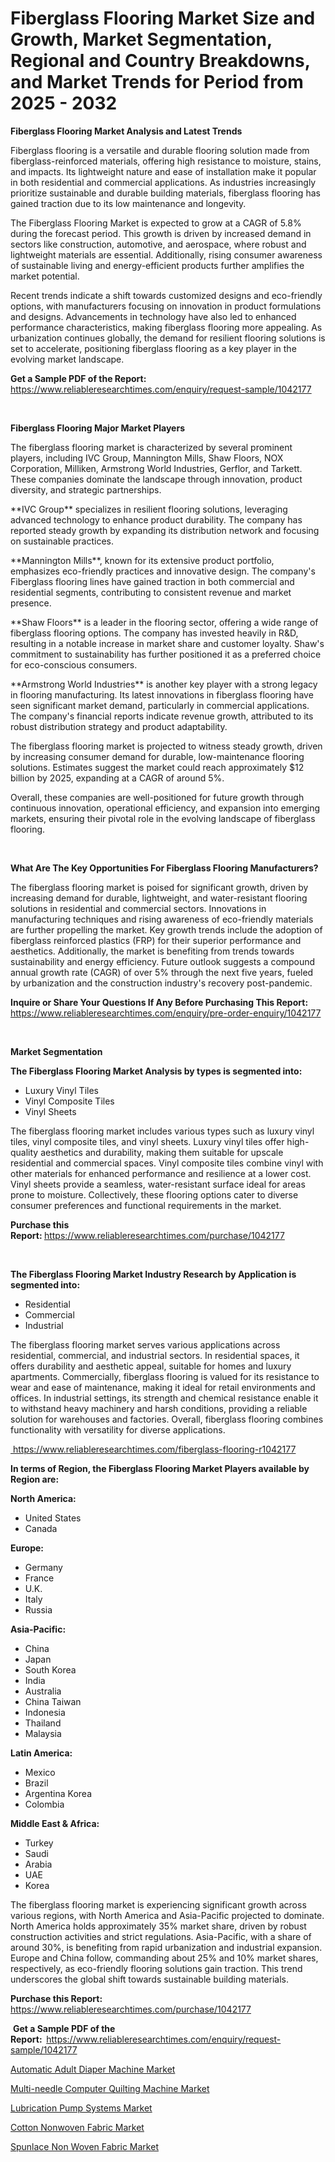 <p><h1>Fiberglass Flooring Market Size and Growth, Market Segmentation, Regional and Country Breakdowns, and Market Trends for Period from 2025 -  2032</h1></p><p><strong>Fiberglass Flooring Market Analysis and Latest Trends</strong></p>
<p><p>Fiberglass flooring is a versatile and durable flooring solution made from fiberglass-reinforced materials, offering high resistance to moisture, stains, and impacts. Its lightweight nature and ease of installation make it popular in both residential and commercial applications. As industries increasingly prioritize sustainable and durable building materials, fiberglass flooring has gained traction due to its low maintenance and longevity.</p><p>The Fiberglass Flooring Market is expected to grow at a CAGR of 5.8% during the forecast period. This growth is driven by increased demand in sectors like construction, automotive, and aerospace, where robust and lightweight materials are essential. Additionally, rising consumer awareness of sustainable living and energy-efficient products further amplifies the market potential.</p><p>Recent trends indicate a shift towards customized designs and eco-friendly options, with manufacturers focusing on innovation in product formulations and designs. Advancements in technology have also led to enhanced performance characteristics, making fiberglass flooring more appealing. As urbanization continues globally, the demand for resilient flooring solutions is set to accelerate, positioning fiberglass flooring as a key player in the evolving market landscape.</p></p>
<p><strong>Get a Sample PDF of the Report:&nbsp;</strong> <a href="https://www.reliableresearchtimes.com/enquiry/request-sample/1042177?utm_campaign=2264&utm_medium=2&utm_source=Github&utm_content=ia&utm_term=31032025&utm_id=fiberglass-flooring">https://www.reliableresearchtimes.com/enquiry/request-sample/1042177</a></p>
<p>&nbsp;</p>
<p><strong>Fiberglass Flooring Major Market Players</strong></p>
<p><p>The fiberglass flooring market is characterized by several prominent players, including IVC Group, Mannington Mills, Shaw Floors, NOX Corporation, Milliken, Armstrong World Industries, Gerflor, and Tarkett. These companies dominate the landscape through innovation, product diversity, and strategic partnerships.</p><p>**IVC Group** specializes in resilient flooring solutions, leveraging advanced technology to enhance product durability. The company has reported steady growth by expanding its distribution network and focusing on sustainable practices.</p><p>**Mannington Mills**, known for its extensive product portfolio, emphasizes eco-friendly practices and innovative design. The company's Fiberglass flooring lines have gained traction in both commercial and residential segments, contributing to consistent revenue and market presence.</p><p>**Shaw Floors** is a leader in the flooring sector, offering a wide range of fiberglass flooring options. The company has invested heavily in R&D, resulting in a notable increase in market share and customer loyalty. Shaw's commitment to sustainability has further positioned it as a preferred choice for eco-conscious consumers.</p><p>**Armstrong World Industries** is another key player with a strong legacy in flooring manufacturing. Its latest innovations in fiberglass flooring have seen significant market demand, particularly in commercial applications. The company's financial reports indicate revenue growth, attributed to its robust distribution strategy and product adaptability.</p><p>The fiberglass flooring market is projected to witness steady growth, driven by increasing consumer demand for durable, low-maintenance flooring solutions. Estimates suggest the market could reach approximately $12 billion by 2025, expanding at a CAGR of around 5%.</p><p>Overall, these companies are well-positioned for future growth through continuous innovation, operational efficiency, and expansion into emerging markets, ensuring their pivotal role in the evolving landscape of fiberglass flooring.</p></p>
<p>&nbsp;</p>
<p><strong>What Are The Key Opportunities For Fiberglass Flooring Manufacturers?</strong></p>
<p><p>The fiberglass flooring market is poised for significant growth, driven by increasing demand for durable, lightweight, and water-resistant flooring solutions in residential and commercial sectors. Innovations in manufacturing techniques and rising awareness of eco-friendly materials are further propelling the market. Key growth trends include the adoption of fiberglass reinforced plastics (FRP) for their superior performance and aesthetics. Additionally, the market is benefiting from trends towards sustainability and energy efficiency. Future outlook suggests a compound annual growth rate (CAGR) of over 5% through the next five years, fueled by urbanization and the construction industry's recovery post-pandemic.</p></p>
<p><strong>Inquire or Share Your Questions If Any Before Purchasing This Report:</strong> <a href="https://www.reliableresearchtimes.com/enquiry/pre-order-enquiry/1042177?utm_campaign=2264&utm_medium=2&utm_source=Github&utm_content=ia&utm_term=31032025&utm_id=fiberglass-flooring">https://www.reliableresearchtimes.com/enquiry/pre-order-enquiry/1042177</a></p>
<p>&nbsp;</p>
<p><strong>Market Segmentation</strong></p>
<p><strong>The Fiberglass Flooring Market Analysis by types is segmented into:</strong></p>
<p><ul><li>Luxury Vinyl Tiles</li><li>Vinyl Composite Tiles</li><li>Vinyl Sheets</li></ul></p>
<p><p>The fiberglass flooring market includes various types such as luxury vinyl tiles, vinyl composite tiles, and vinyl sheets. Luxury vinyl tiles offer high-quality aesthetics and durability, making them suitable for upscale residential and commercial spaces. Vinyl composite tiles combine vinyl with other materials for enhanced performance and resilience at a lower cost. Vinyl sheets provide a seamless, water-resistant surface ideal for areas prone to moisture. Collectively, these flooring options cater to diverse consumer preferences and functional requirements in the market.</p></p>
<p><strong>Purchase this Report:&nbsp;</strong><a href="https://www.reliableresearchtimes.com/purchase/1042177?utm_campaign=2264&utm_medium=2&utm_source=Github&utm_content=ia&utm_term=31032025&utm_id=fiberglass-flooring">https://www.reliableresearchtimes.com/purchase/1042177</a></p>
<p>&nbsp;</p>
<p><strong>The Fiberglass Flooring Market Industry Research by Application is segmented into:</strong></p>
<p><ul><li>Residential</li><li>Commercial</li><li>Industrial</li></ul></p>
<p><p>The fiberglass flooring market serves various applications across residential, commercial, and industrial sectors. In residential spaces, it offers durability and aesthetic appeal, suitable for homes and luxury apartments. Commercially, fiberglass flooring is valued for its resistance to wear and ease of maintenance, making it ideal for retail environments and offices. In industrial settings, its strength and chemical resistance enable it to withstand heavy machinery and harsh conditions, providing a reliable solution for warehouses and factories. Overall, fiberglass flooring combines functionality with versatility for diverse applications.</p></p>
<p><a href="https://www.reliableresearchtimes.com/fiberglass-flooring-r1042177?utm_campaign=2264&utm_medium=2&utm_source=Github&utm_content=ia&utm_term=31032025&utm_id=fiberglass-flooring">&nbsp;https://www.reliableresearchtimes.com/fiberglass-flooring-r1042177</a></p>
<p><strong>In terms of Region, the Fiberglass Flooring Market Players available by Region are:</strong></p>
<p>
    <p> <strong> North America: </strong>
        <ul>
            <li>United States</li>
            <li>Canada</li>
        </ul>
        </p> 
    <p> <strong> Europe: </strong>
        <ul>
            <li>Germany</li>
            <li>France</li>
            <li>U.K.</li>
            <li>Italy</li>
            <li>Russia</li>
        </ul>
        </p> 
    <p> <strong> Asia-Pacific: </strong>
        <ul>
            <li>China</li>
            <li>Japan</li>
            <li>South Korea</li>
            <li>India</li>
            <li>Australia</li>
            <li>China Taiwan</li>
            <li>Indonesia</li>
            <li>Thailand</li>
            <li>Malaysia</li>
        </ul>
        </p> 
    <p> <strong> Latin America: </strong>
        <ul>
            <li>Mexico</li>
            <li>Brazil</li>
            <li>Argentina Korea</li>
            <li>Colombia</li>
        </ul>
        </p> 
    <p> <strong> Middle East & Africa: </strong>
        <ul>
            <li>Turkey</li>
            <li>Saudi</li>
            <li>Arabia</li>
            <li>UAE</li>
            <li>Korea</li>
        </ul>
    </p>
    </p>
<p><p>The fiberglass flooring market is experiencing significant growth across various regions, with North America and Asia-Pacific projected to dominate. North America holds approximately 35% market share, driven by robust construction activities and strict regulations. Asia-Pacific, with a share of around 30%, is benefiting from rapid urbanization and industrial expansion. Europe and China follow, commanding about 25% and 10% market shares, respectively, as eco-friendly flooring solutions gain traction. This trend underscores the global shift towards sustainable building materials.</p></p>
<p><strong>Purchase this Report: </strong><a href="https://www.reliableresearchtimes.com/purchase/1042177?utm_campaign=2264&utm_medium=2&utm_source=Github&utm_content=ia&utm_term=31032025&utm_id=fiberglass-flooring">https://www.reliableresearchtimes.com/purchase/1042177</a></p>
<p>&nbsp;<strong>Get a Sample PDF of the Report:&nbsp;&nbsp;</strong><a href="https://www.reliableresearchtimes.com/enquiry/request-sample/1042177?utm_campaign=2264&utm_medium=2&utm_source=Github&utm_content=ia&utm_term=31032025&utm_id=fiberglass-flooring">https://www.reliableresearchtimes.com/enquiry/request-sample/1042177</a></p>
<p><strong></strong></p>
<p><p><a href="https://www.linkedin.com/pulse/automatic-adult-diaper-machine-market-report-projected-131-zngmf?utm_campaign=2264&utm_medium=2&utm_source=Github&utm_content=ia&utm_term=31032025&utm_id=fiberglass-flooring">Automatic Adult Diaper Machine Market</a></p><p><a href="https://www.linkedin.com/pulse/multi-needle-computer-quilting-machine-market-size-average-cagr-nxiof?utm_campaign=2264&utm_medium=2&utm_source=Github&utm_content=ia&utm_term=31032025&utm_id=fiberglass-flooring">Multi-needle Computer Quilting Machine Market</a></p><p><a href="https://www.linkedin.com/pulse/lubrication-pump-systems-market-growth-study-examines-rdumf?utm_campaign=2264&utm_medium=2&utm_source=Github&utm_content=ia&utm_term=31032025&utm_id=fiberglass-flooring">Lubrication Pump Systems Market</a></p><p><a href="https://github.com/sakourkishev/Market-Research-Report-List-1/blob/main/cotton-nonwoven-fabric-market.md?utm_campaign=2264&utm_medium=2&utm_source=Github&utm_content=ia&utm_term=31032025&utm_id=fiberglass-flooring">Cotton Nonwoven Fabric Market</a></p><p><a href="https://github.com/bordzjisela/Market-Research-Report-List-1/blob/main/spunlace-non-woven-fabric-market.md?utm_campaign=2264&utm_medium=2&utm_source=Github&utm_content=ia&utm_term=31032025&utm_id=fiberglass-flooring">Spunlace Non Woven Fabric Market</a></p></p>